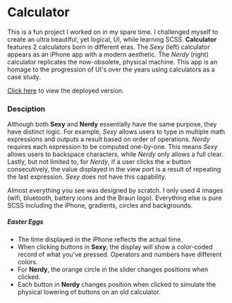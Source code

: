 # Calculator

This is a fun project I worked on in my spare time. I challenged myself to create an ultra beautiful, yet logical, UI, while learning SCSS. **Calculator** features 2 calculators born in different eras. The *Sexy* (left) calculator appears as an iPhone app with a modern aesthetic. The *Nerdy* (right) calculator replicates the now-obsolete, physical machine. This app is an homage to the progression of UI's over the years using calculators as a case study.

[Click here](https://calcstyle.herokuapp.com/) to view the deployed version.

### Desciption
Although both **Sexy** and **Nerdy** essentially have the same purpose, they have distinct logic. For example, *Sexy* allows users to type in multiple math expressions and outputs a result based on order of operations. *Nerdy* requires each expression to be computed one-by-one. This means *Sexy* allows users to backspace characters, while *Nerdy* only allows a full clear. Lastly, but not limited to, for *Nerdy*, if a user clicks the **=** button consecutively, the value displayed in the view port is a result of repeating the last expression. *Sexy* does not have this capability.

Almost everything you see was designed by scratch. I only used 4 images (wifi, bluetooth, battery icons and the Braun logo). Everything else is pure SCSS including the iPhone, gradients, circles and backgrounds.

##### Easter Eggs
* The time displayed in the iPhone reflects the actual time.
* When clicking buttons in **Sexy**, the display will show a color-coded record of what you've pressed. Operators and numbers have different colors.
* For **Nerdy**, the orange circle in the slider changes positions when clicked.
* Each button in **Nerdy** changes position when clicked to simulate the physical lowering of buttons on an old calculator.
